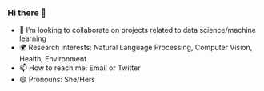 ### Hi there 👋


- 👯 I’m looking to collaborate on projects related to data science/machine learning
- 🌍 Research interests: Natural Language Processing, Computer Vision, Health, Environment
- 📫 How to reach me: Email or Twitter
- 😄 Pronouns: She/Hers


